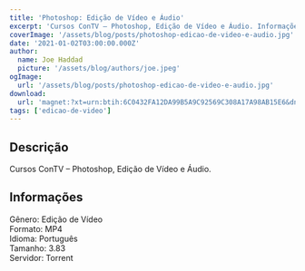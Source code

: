 ```yaml
---
title: 'Photoshop: Edição de Vídeo e Áudio'
excerpt: 'Cursos ConTV – Photoshop, Edição de Vídeo e Áudio. Informações  Gênero: Edição de Vídeo Formato: MP4 Idioma: Português Tamanho: 3.83 Servidor: Torrent'
coverImage: '/assets/blog/posts/photoshop-edicao-de-video-e-audio.jpg'
date: '2021-01-02T03:00:00.000Z'
author:
  name: Joe Haddad
  picture: '/assets/blog/authors/joe.jpeg'
ogImage:
  url: '/assets/blog/posts/photoshop-edicao-de-video-e-audio.jpg'
download:
  url: 'magnet:?xt=urn:btih:6C0432FA12DA99B5A9C92569C308A17A98AB15E6&dn=ConTV%20%e2%80%93%20Photoshop%2c%20Edi%c3%a7%c3%a3o%20de%20V%c3%addeo%20e%20%c3%81udio&tr=udp%3a%2f%2ftracker.openbittorrent.com%3a1337%2fannounce&tr=udp%3a%2f%2ftracker.opentrackr.org%3a1337%2fannounce'
tags: ['edicao-de-video']
---
```

<h2>Descrição</h2>
<p></p><p>Cursos ConTV – Photoshop, Edição de Vídeo e Áudio.</p><h2>Informações</h2><p>Gênero: Edição de Vídeo<br/>Formato: MP4<br/>Idioma: Português<br/>Tamanho: 3.83<br/>Servidor: Torrent</p>